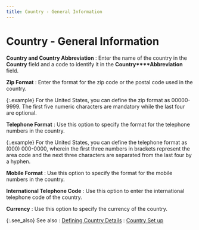 ```yaml
---
title: Country - General Information
---
```


# Country - General Information


**Country and Country Abbreviation**
: Enter the name of the country in the **Country**  field and a code to identify it in the **Country****Abbreviation** field.


**Zip Format**
: Enter the format for the zip code or the postal  code used in the country.


{:.example}
For the United States, you can define the  zip format as 00000-9999. The first five numeric characters are mandatory  while the last four are optional.


**Telephone Format**
: Use this option to specify the format for the telephone  numbers in the country.


{:.example}
For the United States, you can define the  telephone format as (000) 000-0000, wherein the first three numbers in  brackets represent the area code and the next three characters are separated  from the last four by a hyphen.


**Mobile Format**
: Use this option to specify the format for the mobile  numbers in the country.


**International Telephone Code**
: Use this option to enter the international telephone  code of the country.


**Currency**
: Use this option to specify the currency of the country.


{:.see_also}
See also
: [Defining  Country Details]({{site.sc_baseurl}}/options/international-set-up/country/defining_country_details.html)
: [Country Set up]({{site.sc_baseurl}}/options/international-set-up/country/country_setup.html)
